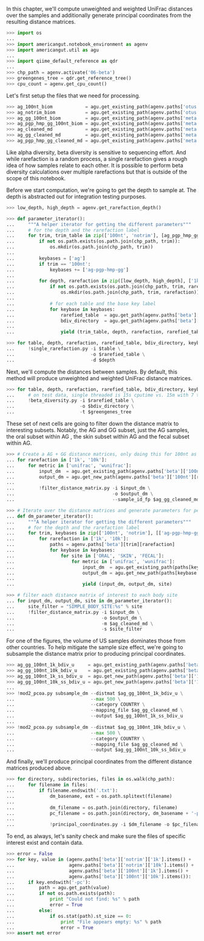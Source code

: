 In this chapter, we'll compute unweighted and weighted UniFrac distances over the samples and additionally generate principal coordinates from the resulting distance matrices.

```python
>>> import os
...
>>> import americangut.notebook_environment as agenv
>>> import americangut.util as agu
...
>>> import qiime_default_reference as qdr
...
>>> chp_path = agenv.activate('06-beta')
>>> greengenes_tree = qdr.get_reference_tree()
>>> cpu_count = agenv.get_cpu_count()
```

Let's first setup the files that we need for processing.

```python
>>> ag_100nt_biom            = agu.get_existing_path(agenv.paths['otus']['100nt']['ag-biom'])
>>> ag_notrim_biom           = agu.get_existing_path(agenv.paths['otus']['notrim']['ag-biom'])
>>> ag_gg_100nt_biom         = agu.get_existing_path(agenv.paths['meta']['ag-gg-100nt-biom'])
>>> ag_pgp_hmp_gg_100nt_biom = agu.get_existing_path(agenv.paths['meta']['ag-pgp-hmp-gg-100nt-biom'])
>>> ag_cleaned_md            = agu.get_existing_path(agenv.paths['meta']['ag-cleaned-md'])
>>> ag_gg_cleaned_md         = agu.get_existing_path(agenv.paths['meta']['ag-gg-cleaned-md'])
>>> ag_pgp_hmp_gg_cleaned_md = agu.get_existing_path(agenv.paths['meta']['ag-pgp-hmp-gg-cleaned-md'])
```

Like alpha diversity, beta diversity is sensitive to sequencing effort. And while rarefaction is a random process, a single rarefaction gives a rough idea of how samples relate to each other. It is possible to perform beta diversity calculations over multiple rarefactions but that is outside of the scope of this notebook.

Before we start computation, we're going to get the depth to sample at. The depth is abstracted out for integration testing purposes.

```python
>>> low_depth, high_depth = agenv.get_rarefaction_depth()
```

```python
>>> def parameter_iterator():
...     """A helper iterator for getting the different parameters"""
...     # for the depth and the rarefaction label
...     for trim, trim_table in zip(['100nt', 'notrim'], [ag_pgp_hmp_gg_100nt_biom, ag_notrim_biom]):
...         if not os.path.exists(os.path.join(chp_path, trim)):
...             os.mkdir(os.path.join(chp_path, trim))
...
...         keybases = ['ag']
...         if trim == '100nt':
...             keybases += ['ag-pgp-hmp-gg']
...
...         for depth, rarefaction in zip([low_depth, high_depth], ['1k', '10k']):
...             if not os.path.exists(os.path.join(chp_path, trim, rarefaction)):
...                 os.mkdir(os.path.join(chp_path, trim, rarefaction))
...
...             # for each table and the base key label
...             for keybase in keybases:
...                 rarefied_table  = agu.get_path(agenv.paths['beta'][trim][rarefaction][keybase + '-biom'])
...                 bdiv_directory  = agu.get_path(agenv.paths['beta'][trim][rarefaction][keybase])
...
...                 yield (trim_table, depth, rarefaction, rarefied_table, bdiv_directory, keybase)
```

```python
>>> for table, depth, rarefaction, rarefied_table, bdiv_directory, keybase in parameter_iterator():
...     !single_rarefaction.py -i $table \
...                            -o $rarefied_table \
...                            -d $depth
```

Next, we'll compute the distances between samples. By default, this method will produce unweighted and weighted UniFrac distance matrices.

```python
>>> for table, depth, rarefaction, rarefied_table, bdiv_directory, keybase in parameter_iterator():
...     # on test data, single threaded is 15s cputime vs. 15m with 7 threads via parallel_beta_diversity. :(
...     !beta_diversity.py -i $rarefied_table \
...                        -o $bdiv_directory \
...                        -t $greengenes_tree
```

These set of next cells are going to filter down the distance matrix to interesting subsets. Notably, the AG and GG subset, just the AG samples, the oral subset within AG , the skin subset within AG and the fecal subset within AG.

```python
>>> # Create a AG + GG distance matrices, only doing this for 100nt as GG is 100nt
... for rarefaction in ['1k', '10k']:
...     for metric in ['unifrac', 'wunifrac']:
...         input_dm  = agu.get_existing_path(agenv.paths['beta']['100nt'][rarefaction]['ag-pgp-hmp-gg-%s' % metric])
...         output_dm = agu.get_new_path(agenv.paths['beta']['100nt'][rarefaction]['ag-gg-%s' % metric])
...
...         !filter_distance_matrix.py -i $input_dm \
...                                    -o $output_dm \
...                                    --sample_id_fp $ag_gg_cleaned_md
```

```python
>>> # Iterate over the distance matrices and generate parameters for per-body site filtering
... def dm_parameter_iterator():
...     """A helper iterator for getting the different parameters"""
...     # for the depth and the rarefaction label
...     for trim, keybases in zip(['100nt', 'notrim'], [['ag-pgp-hmp-gg', 'ag-gg', 'ag'], ['ag']]):
...         for rarefaction in ['1k', '10k']:
...             paths = agenv.paths['beta'][trim][rarefaction]
...             for keybase in keybases:
...                 for site in ['ORAL', 'SKIN', 'FECAL']:
...                     for metric in ['unifrac', 'wunifrac']:
...                         input_dm  = agu.get_existing_path(paths[keybase + '-%s' % metric])
...                         output_dm = agu.get_new_path(paths[keybase + '-%s-%s' % (site.lower(), metric)])
...
...                         yield (input_dm, output_dm, site)
```

```python
>>> # filter each distance matrix of interest to each body site
... for input_dm, output_dm, site in dm_parameter_iterator():
...     site_filter = "SIMPLE_BODY_SITE:%s" % site
...     !filter_distance_matrix.py -i $input_dm \
...                                -o $output_dm \
...                                -m $ag_cleaned_md \
...                                -s $site_filter
```

For one of the figures, the volume of US samples dominates those from other countries. To help mitigate the sample size effect, we're going to subsample the distance matrix prior to producing principal coordinates.

```python
>>> ag_gg_100nt_1k_bdiv_u     = agu.get_existing_path(agenv.paths['beta']['100nt']['1k']['ag-gg-unifrac'])
>>> ag_gg_100nt_10k_bdiv_u    = agu.get_existing_path(agenv.paths['beta']['100nt']['10k']['ag-gg-unifrac'])
>>> ag_gg_100nt_1k_ss_bdiv_u  = agu.get_new_path(agenv.paths['beta']['100nt']['1k']['ag-gg-subsampled-unifrac'])
>>> ag_gg_100nt_10k_ss_bdiv_u = agu.get_new_path(agenv.paths['beta']['100nt']['10k']['ag-gg-subsampled-unifrac'])
...
>>> !mod2_pcoa.py subsample_dm --distmat $ag_gg_100nt_1k_bdiv_u \
...                            --max 500 \
...                            --category COUNTRY \
...                            --mapping_file $ag_gg_cleaned_md \
...                            --output $ag_gg_100nt_1k_ss_bdiv_u
...
>>> !mod2_pcoa.py subsample_dm --distmat $ag_gg_100nt_10k_bdiv_u \
...                            --max 500 \
...                            --category COUNTRY \
...                            --mapping_file $ag_gg_cleaned_md \
...                            --output $ag_gg_100nt_10k_ss_bdiv_u
```

And finally, we'll produce principal coordinates from the different distance matrices produced above.

```python
>>> for directory, subdirectories, files in os.walk(chp_path):
...     for filename in files:
...         if filename.endswith('.txt'):
...             dm_basename, ext = os.path.splitext(filename)
...
...             dm_filename = os.path.join(directory, filename)
...             pc_filename = os.path.join(directory, dm_basename + '-pc.txt')
...
...             !principal_coordinates.py -i $dm_filename -o $pc_filename
```

To end, as always, let's sanity check and make sure the files of specific interest exist and contain data.

```python
>>> error = False
>>> for key, value in (agenv.paths['beta']['notrim']['1k'].items() +
...                    agenv.paths['beta']['notrim']['10k'].items() +
...                    agenv.paths['beta']['100nt']['1k'].items() +
...                    agenv.paths['beta']['100nt']['10k'].items()):
...     if key.endswith('-pc'):
...         path = agu.get_path(value)
...         if not os.path.exists(path):
...             print "Could not find: %s" % path
...             error = True
...         else:
...             if os.stat(path).st_size == 0:
...                 print "File appears empty: %s" % path
...                 error = True
>>> assert not error
```

```python

```

```python

```
